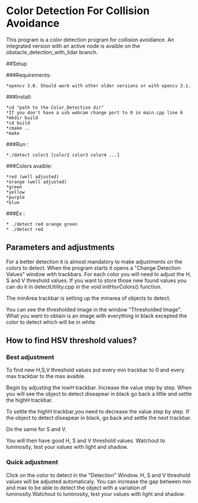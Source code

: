 # Color Detection For Collision Avoidance

This program is a color detection program for collision avoidance.
An integrated version with an active node is avaible on the obstacle_detection_with_lidar branch.

##Setup

###Requirements:

	*opencv 3.0. Should work with other older versions or with opencv 3.1.

###Install:

	*cd "path to the Color_Detection dir"
	*If you don't have a usb webcam change port to 0 in main.cpp line 6
	*mkdir build
	*cd build
	*cmake ..
	*make
	
###Run :

	*./detect color1 [color2 color3 color4 ...]
	
###Colors avaible:

	*red (well adjusted) 
	*orange (well adjusted)
	*green
	*yellow
	*purple
	*blue

###Ex :

	* ./detect red orange green
	* ./detect red

## Parameters and adjustments

For a better detection it is almost mandatory to make adjustments on the colors to detect. When the program starts it opens a "Change Detection Values" window with trackbars. For each color you will need to adjust the H, S and V threshold values. If you want to store those new found values you can do it in detectUtility.cpp in the void initHsvColors() function.

The minArea trackbar is setting up the minarea of objects to detect.

You can see the thresholded image in the window "Thresholded Image". What you want to obtain is an image with everything in black excepted the color to detect which will be in white.

## How to find HSV threshold values?

### Best adjustment 

To find new H,S,V threshold values put every min trackbar to 0 and every max trackbar to the max avaible.

Begin by adjusting the lowH trackbar. Increase the value step by step. When you will see the object to detect diseapear in black go back a little and settle the highH trackbar.

To settle the highH trackbar,you need to decrease the value step by step. If the object to detect diseapear in black, go back and settle the next trackbar.

Do the same for S and V.

You will then have good H, S and V threshold values. Watchout to luminosity, test your values with light and shadow.


### Quick adjustment 

Click on the color to detect in the "Detection" Window. H, S and V threshold values
will be adjusted automaticaly. You can increase the gap between min and max to be able to detect the object with a variation of luminosity.Watchout to luminosity, test your values with light and shadow.

